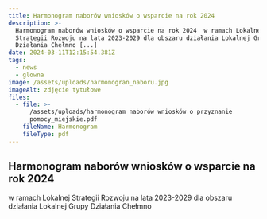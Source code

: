 ```yaml
---
title: Harmonogram naborów wniosków o wsparcie na rok 2024
description: >-
  Harmonogram naborów wniosków o wsparcie na rok 2024  w ramach Lokalnej
  Strategii Rozwoju na lata 2023-2029 dla obszaru działania Lokalnej Grupy
  Działania Chełmno [...]
date: 2024-03-11T12:15:54.381Z
tags:
  - news
  - glowna
image: /assets/uploads/harmonogran_naboru.jpg
imageAlt: zdjęcie tytułowe
files:
  - file: >-
      /assets/uploads/harmonogram naborów wniosków o przyznanie
      pomocy_miejskie.pdf
    fileName: Harmonogram
    fileType: pdf
---
```

## Harmonogram naborów wniosków o wsparcie na rok 2024 w ramach Lokalnej Strategii Rozwoju na lata 2023-2029 dla obszaru działania Lokalnej Grupy Działania Chełmno

##

